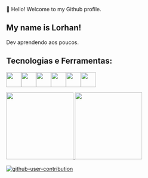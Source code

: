 👋 Hello! Welcome to my Github profile.
## My name is Lorhan!

Dev aprendendo aos poucos.

## Tecnologias e Ferramentas:
<img loading="lazy" src="https://cdn.jsdelivr.net/gh/devicons/devicon@latest/icons/css3/css3-plain.svg" width="40" height="40" /><img loading="lazy" src="https://cdn.jsdelivr.net/gh/devicons/devicon@latest/icons/java/java-original.svg" width="40" height="40" /><img loading="lazy" src="https://cdn.jsdelivr.net/gh/devicons/devicon@latest/icons/mysql/mysql-original.svg" width="40" height="40" /><img loading="lazy" src="https://cdn.jsdelivr.net/gh/devicons/devicon@latest/icons/railway/railway-original.svg" width="40" height="40" /><img loading="lazy" src="https://img.icons8.com/?size=100&id=106562&format=png&color=FFFFFF" width="40" height="40" /><img loading="lazy" src="https://cdn.jsdelivr.net/gh/devicons/devicon@latest/icons/html5/html5-original.svg" width="40" height="40" />


 
          
<div>
<a href="https://github.com/LorhanPierre">
<img loading="lazy" height="180em" src="https://github-readme-stats.vercel.app/api/top-langs/?username=LorhanPierre&layout=compact&langs_count=7&theme=dracula"/>
<img loading="lazy" height="180em" src="https://github-readme-stats.vercel.app/api?username=LorhanPierre&show_icons=true&theme=dracula&include_all_commits=true&count_private=true"/>
</div>          

![github-user-contribution](https://github.com/user-attachments/assets/cc407e07-1d17-42a4-a8b4-526b28bfa228)
